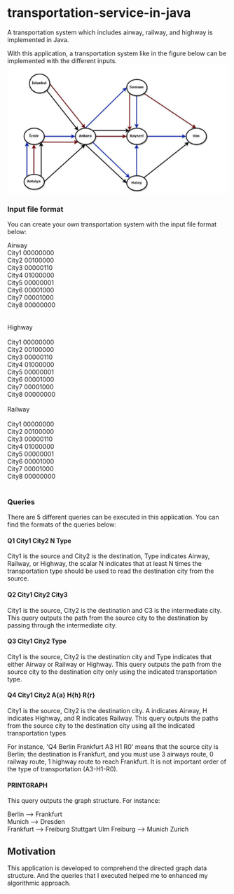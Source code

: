 # transportation-service-in-java
A transportation system which includes airway, railway, and highway is implemented in Java.

With this application, a transportation system like in the figure below can be implemented with the different inputs.
![](transportation-system.png)


### Input file format
You can create your own transportation system with the input file format below:

Airway	<br>
City1 00000000<br>
City2 00100000<br>
City3 00000110<br>
City4 01000000<br>
City5 00000001<br>
City6 00001000<br>
City7 00001000<br>
City8 00000000<br>								
<br>
Highway<br>				
City1 00000000<br>
City2 00100000<br>
City3 00000110<br>
City4 01000000<br>
City5 00000001<br>
City6 00001000<br>
City7 00001000<br>
City8 00000000<br>
<br>
Railway<br>				
City1 00000000<br>
City2 00100000<br>
City3 00000110<br>
City4 01000000<br>
City5 00000001<br>
City6 00001000<br>
City7 00001000<br>
City8 00000000<br>
<br>

### Queries
There are 5 different queries can be executed in this application. You can find the formats of the queries below:

#### Q1 City1 City2 N Type
City1 is the source and City2 is the destination, Type indicates Airway, Railway, or Highway, the scalar N indicates that at least N times the transportation type should be used to read the destination city from the source.

#### Q2 City1 City2 City3
City1 is the source, City2 is the destination and C3 is the intermediate city. This query outputs the path from the source city to the destination by passing through the intermediate city.

#### Q3 City1 City2 Type
City1 is the source, City2 is the destination city and Type indicates that either Airway or Railway or Highway. This query outputs the path from the source city to the destination city only using the indicated transportation type.

#### Q4 City1 City2 A{a} H{h} R{r}
City1 is the source, City2 is the destination city. A indicates Airway, H indicates Highway, and R indicates Railway. This query outputs the paths from the source city to the destination city using all the indicated transportation types

For instance, 'Q4 Berlin Frankfurt A3 H1 R0' means that the source city is Berlin; the destination is Frankfurt, and you must use 3 airways route, 0 railway route, 1 highway route to reach Frankfurt. It is not important order of the type of transportation (A3-H1-R0). 

#### PRINTGRAPH
This query outputs the graph structure. For instance:

Berlin --> Frankfurt  
Munich --> Dresden  
Frankfurt -->  Freiburg Stuttgart Ulm
Freiburg --> Munich Zurich  

## Motivation
This application is developed to comprehend the directed graph data structure. And the queries that I executed helped me to enhanced my algorithmic approach.
